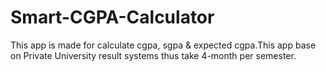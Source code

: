 # Smart-CGPA-Calculator
This app is made for calculate cgpa, sgpa &amp; expected cgpa.This app base on Private University result systems thus take 4-month per semester.
